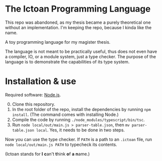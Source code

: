 # The Ictoan Programming Language

This repo was abandoned, as my thesis became a purely theoretical one
without an implementation. I'm keeping the repo, because I kinda like
the name.

A toy programming language for my magister thesis.

The language is not meant to be practically useful, thus does not even have
a compiler, IO, or a module system, just a type checker. The purpose of the language
is to demonstrate the capabilities of its type system.

# Installation & use

Required software: [Node.js](https://nodejs.org/en/).

0. Clone this repository.
1. In the root folder of the repo, install the dependencies by running `npm install`.
   (The command comes with installing Node.)
2. Compile the code by running `./node_modules/typescript/bin/tsc`.
3. Run `node local/out/main.js > parser-table.json`, then
   `mv parser-table.json local`. Yes, it needs to be done in two steps.

Now you can use the type checker.  If `PATH` is a path to an `.ictoan` file, run
`node local/out/main.js PATH` to typecheck its contents.

(Ictoan stands for **I** **c**an't **t**hink **o**f **a** **n**ame.)
